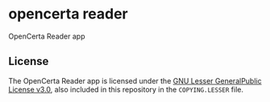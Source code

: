 # opencerta reader

OpenCerta Reader app

## License

The OpenCerta Reader app is licensed under the
[GNU Lesser GeneralPublic License v3.0](https://www.gnu.org/licenses/lgpl-3.0.en.html),
also included in this repository in the `COPYING.LESSER` file.
